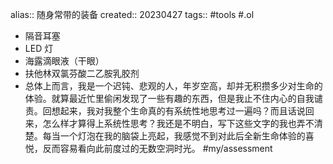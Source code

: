 alias:: 随身常带的装备
created:: 20230427
tags:: #tools
#.ol
  - 隔音耳塞
  - LED 灯
  - 海露滴眼液（干眼）
  - 扶他林双氯芬酸二乙胺乳胶剂
- 总体上而言，我是一个迟钝、悲观的人，年岁空高，却并无积攒多少对生命的体验。就算最近忙里偷闲发现了一些有趣的东西，但是我止不住内心的自我谴责。回想起来，我对我整个生命真的有系统性地思考过一遍吗？而且话说回来，怎么样才算得上系统性思考？我还是不明白，写下这些文字的我也弄不清楚。每当一个灯泡在我的脑袋上亮起，我感觉不到对此后全新生命体验的喜悦，反而容易看向此前度过的无数空洞时光。
  #my/assessment